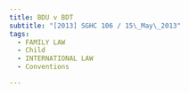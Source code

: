 ```yaml
---
title: BDU v BDT 
subtitle: "[2013] SGHC 106 / 15\_May\_2013"
tags:
  - FAMILY LAW
  - Child
  - INTERNATIONAL LAW
  - Conventions

---
```


